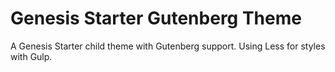 # Genesis Starter Gutenberg Theme 

A Genesis Starter child theme with Gutenberg support. Using Less for styles with Gulp.
